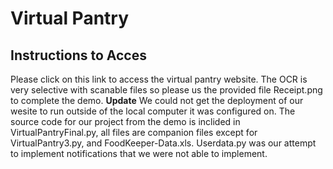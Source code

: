 # Virtual Pantry 

## Instructions to Acces

Please click on this link to access the virtual pantry website. The OCR is very selective with scanable files so please us the provided file Receipt.png to complete the demo.
**Update** We could not get the deployment of our wesite to run outside of the local computer it was configured on. The source code for our project from the demo is inclided in VirtualPantryFinal.py, all files are companion files except for VirtualPantry3.py, and FoodKeeper-Data.xls. Userdata.py was our attempt to implement notifications that we were not able to implement.  
